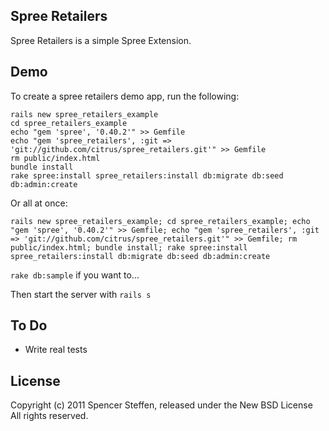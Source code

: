 Spree Retailers
---------------

Spree Retailers is a simple Spree Extension.


Demo
----

To create a spree retailers demo app, run the following:
  
    rails new spree_retailers_example 
    cd spree_retailers_example 
    echo "gem 'spree', '0.40.2'" >> Gemfile 
    echo "gem 'spree_retailers', :git => 'git://github.com/citrus/spree_retailers.git'" >> Gemfile 
    rm public/index.html 
    bundle install 
    rake spree:install spree_retailers:install db:migrate db:seed db:admin:create


Or all at once:

    rails new spree_retailers_example; cd spree_retailers_example; echo "gem 'spree', '0.40.2'" >> Gemfile; echo "gem 'spree_retailers', :git => 'git://github.com/citrus/spree_retailers.git'" >> Gemfile; rm public/index.html; bundle install; rake spree:install spree_retailers:install db:migrate db:seed db:admin:create

`rake db:sample` if you want to...

Then start the server with `rails s`



To Do
-----

* Write real tests 

License
-------

Copyright (c) 2011 Spencer Steffen, released under the New BSD License All rights reserved.